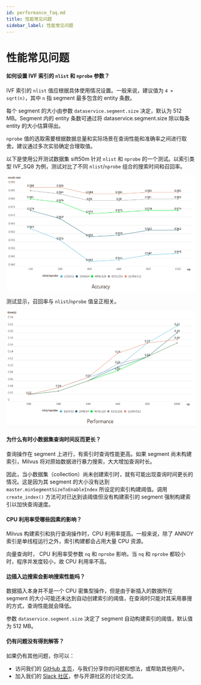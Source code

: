 ```yaml
---
id: performance_faq.md
title: 性能常见问题
sidebar_label: 性能常见问题
---
```


# 性能常见问题

<!-- TOC -->

<!-- /TOC -->

#### 如何设置 IVF 索引的 `nlist` 和 `nprobe` 参数？

IVF 索引的 `nlist` 值应根据具体使用情况设置。一般来说，建议值为 `4 × sqrt(n)`，其中 `n` 指 segment 最多包含的 entity 条数。

每个 segment 的大小由参数 `dataservice.segment.size` 决定，默认为 512 MB。Segment 内的 entity 条数可通过将 dataservice.segment.size 除以每条 entity 的大小估算得出。

`nprobe` 值的选取需要根据数据总量和实际场景在查询性能和准确率之间进行取舍。建议通过多次实验确定合理取值。

以下是使用公开测试数据集 sift50m 针对 `nlist` 和 `nprobe` 的一个测试。以索引类型 IVF_SQ8 为例，测试对比了不同 `nlist`/`nprobe` 组合的搜索时间和召回率。

![accuracy_nlist_nprobe.png](../../../assets/accuracy_nlist_nprobe.png)

测试显示，召回率与 `nlist`/`nprobe` 值呈正相关。

![performance_nlist_nprobe.png](../../../assets/performance_nlist_nprobe.png)

 

#### 为什么有时小数据集查询时间反而更长？

查询操作在 segment 上进行，有索引时查询性能更高。如果 segment 尚未构建索引，Milvus 将对原始数据进行暴力搜索，大大增加查询时长。

因此，当小数据集（collection）尚未创建索引时，就有可能出现查询时间更长的情况。这是因为其 segment 的大小没有达到 `master.minSegmentSizeToEnableIndex` 所设定的索引构建阈值。调用 `create_index()` 方法可对已达到该阈值但没有构建索引的 segment 强制构建索引以加快查询速度。

 

 

#### CPU 利用率受哪些因素的影响？

Milvus 构建索引和执行查询操作时，CPU 利用率提高。一般来说，除了 ANNOY 索引是单线程运行之外，索引构建都会占用大量 CPU 资源。

向量查询时， CPU 利用率受参数 `nq` 和 `nprobe` 影响，当 `nq` 和 `nprobe` 都较小时，程序并发度较小，故 CPU 利用率不高。

 

 

 

#### 边插入边搜索会影响搜索性能吗？

数据插入本身并不是一个 CPU 密集型操作，但是由于新插入的数据所在 segment 的大小可能还未达到自动创建索引的阈值，在查询时只能对其采用暴搜的方式，查询性能就会降低。

 参数 `dataservice.segment.size` 决定了 segment 自动构建索引的阈值，默认值为 512 MB。

#### 仍有问题没有得到解答？

如果仍有其他问题，你可以：

- 访问我们的 [GitHub 主页](https://github.com/milvus-io/milvus/issues)，与我们分享你的问题和想法，或帮助其他用户。
- 加入我们的 [Slack 社区](https://join.slack.com/t/milvusio/shared_invite/enQtNzY1OTQ0NDI3NjMzLWNmYmM1NmNjOTQ5MGI5NDhhYmRhMGU5M2NhNzhhMDMzY2MzNDdlYjM5ODQ5MmE3ODFlYzU3YjJkNmVlNDQ2ZTk)，参与开源社区的讨论交流。
